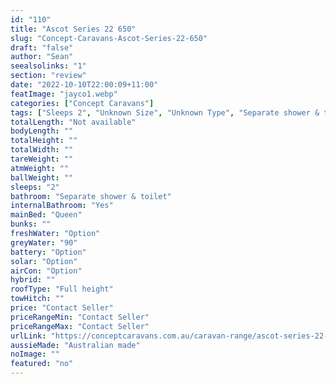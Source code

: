 ```yaml
---
id: "110"
title: "Ascot Series 22 650"
slug: "Concept-Caravans-Ascot-Series-22-650"
draft: "false"
author: "Sean"
seealsolinks: "1"
section: "review"
date: "2022-10-10T22:00:09+11:00"
featImage: "jayco1.webp"
categories: ["Concept Caravans"]
tags: ["Sleeps 2", "Unknown Size", "Unknown Type", "Separate shower & toilet", "Full height", "Price Unknown"]
totalLength: "Not available"
bodyLength: ""
totalHeight: ""
totalWidth: ""
tareWeight: ""
atmWeight: ""
ballWeight: ""
sleeps: "2"
bathroom: "Separate shower & toilet"
internalBathroom: "Yes"
mainBed: "Queen"
bunks: ""
freshWater: "Option"
greyWater: "90"
battery: "Option"
solar: "Option"
airCon: "Option"
hybrid: ""
roofType: "Full height"
towHitch: ""
price: "Contact Seller"
priceRangeMin: "Contact Seller"
priceRangeMax: "Contact Seller"
urlLink: "https://conceptcaravans.com.au/caravan-range/ascot-series-22-650/"
aussieMade: "Australian made"
noImage: ""
featured: "no"
---
```

